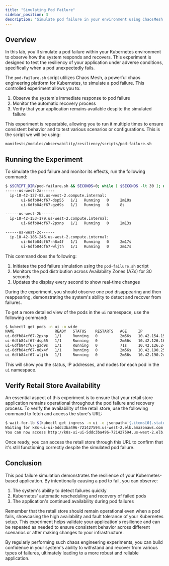 ```yaml
---
title: "Simulating Pod Failure"
sidebar_position: 3
description: "Simulate pod failure in your environment using ChaosMesh to test the resiliency of your application."
---
```


## Overview

In this lab, you'll simulate a pod failure within your Kubernetes environment to observe how the system responds and recovers. This experiment is designed to test the resiliency of your application under adverse conditions, specifically when a pod unexpectedly fails.

The `pod-failure.sh` script utilizes Chaos Mesh, a powerful chaos engineering platform for Kubernetes, to simulate a pod failure. This controlled experiment allows you to:

1. Observe the system's immediate response to pod failure
2. Monitor the automatic recovery process
3. Verify that your application remains available despite the simulated failure

This experiment is repeatable, allowing you to run it multiple times to ensure consistent behavior and to test various scenarios or configurations. This is the script we will be using:

```file
manifests/modules/observability/resiliency/scripts/pod-failure.sh
```

## Running the Experiment

To simulate the pod failure and monitor its effects, run the following command:

```bash timeout=90 wait=30
$ $SCRIPT_DIR/pod-failure.sh && SECONDS=0; while [ $SECONDS -lt 30 ]; do clear; $SCRIPT_DIR/get-pods-by-az.sh; sleep 1; done
------us-west-2a------
  ip-10-42-127-82.us-west-2.compute.internal:
       ui-6dfb84cf67-dsp55   1/1   Running   0     2m10s
       ui-6dfb84cf67-gzd9s   1/1   Running   0     8s

------us-west-2b------
  ip-10-42-153-179.us-west-2.compute.internal:
       ui-6dfb84cf67-2pxnp   1/1   Running   0     2m13s

------us-west-2c------
  ip-10-42-186-246.us-west-2.compute.internal:
       ui-6dfb84cf67-n8x4f   1/1   Running   0     2m17s
       ui-6dfb84cf67-wljth   1/1   Running   0     2m17s
```

This command does the following:

1. Initiates the pod failure simulation using the `pod-failure.sh` script
2. Monitors the pod distribution across Availability Zones (AZs) for 30 seconds
3. Updates the display every second to show real-time changes

During the experiment, you should observe one pod disappearing and then reappearing, demonstrating the system's ability to detect and recover from failures.

To get a more detailed view of the pods in the `ui` namespace, use the following command:

```bash wait=15
$ kubectl get pods -n ui -o wide
NAME                  READY   STATUS    RESTARTS   AGE     IP              NODE                                          NOMINATED NODE   READINESS GATES
ui-6dfb84cf67-2pxnp   1/1     Running   0          2m56s   10.42.154.151   ip-10-42-153-179.us-west-2.compute.internal   <none>           <none>
ui-6dfb84cf67-dsp55   1/1     Running   0          2m56s   10.42.126.161   ip-10-42-127-82.us-west-2.compute.internal    <none>           <none>
ui-6dfb84cf67-gzd9s   1/1     Running   0          71s     10.42.126.246   ip-10-42-127-82.us-west-2.compute.internal    <none>           <none>
ui-6dfb84cf67-n8x4f   1/1     Running   0          2m56s   10.42.190.250   ip-10-42-186-246.us-west-2.compute.internal   <none>           <none>
ui-6dfb84cf67-wljth   1/1     Running   0          2m56s   10.42.190.249   ip-10-42-186-246.us-west-2.compute.internal   <none>           <none>
```

This will show you the status, IP addresses, and nodes for each pod in the `ui` namespace.

## Verify Retail Store Availability

An essential aspect of this experiment is to ensure that your retail store application remains operational throughout the pod failure and recovery process. To verify the availability of the retail store, use the following command to fetch and access the store's URL:

```bash timeout=600 wait=30
$ wait-for-lb $(kubectl get ingress -n ui -o jsonpath='{.items[0].status.loadBalancer.ingress[0].hostname}')
Waiting for k8s-ui-ui-5ddc3ba496-721427594.us-west-2.elb.amazonaws.com...
You can now access http://k8s-ui-ui-5ddc3ba496-721427594.us-west-2.elb.amazonaws.com
```

Once ready, you can access the retail store through this URL to confirm that it's still functioning correctly despite the simulated pod failure.

## Conclusion

This pod failure simulation demonstrates the resilience of your Kubernetes-based application. By intentionally causing a pod to fail, you can observe:

1. The system's ability to detect failures quickly
2. Kubernetes' automatic rescheduling and recovery of failed pods
3. The application's continued availability during pod failures

Remember that the retail store should remain operational even when a pod fails, showcasing the high availability and fault tolerance of your Kubernetes setup. This experiment helps validate your application's resilience and can be repeated as needed to ensure consistent behavior across different scenarios or after making changes to your infrastructure.

By regularly performing such chaos engineering experiments, you can build confidence in your system's ability to withstand and recover from various types of failures, ultimately leading to a more robust and reliable application.
